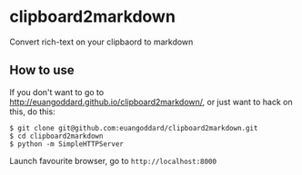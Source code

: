 clipboard2markdown
==================

Convert rich-text on your clipbaord to markdown

## How to use

If you don't want to go to http://euangoddard.github.io/clipboard2markdown/, or
just want to hack on this, do this:

    $ git clone git@github.com:euangoddard/clipboard2markdown.git
    $ cd clipboard2markdown
    $ python -m SimpleHTTPServer

Launch favourite browser, go to `http://localhost:8000`
